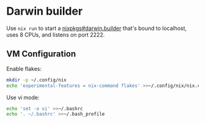 # Darwin builder

Use `nix run` to start a
[nixpkgs#darwin.builder](https://nixos.org/manual/nixpkgs/stable/#sec-darwin-builder)
that's bound to localhost, uses 8 CPUs, and listens on port 2222.

## VM Configuration

Enable flakes:
```sh
mkdir -p ~/.config/nix
echo 'experimental-features = nix-command flakes' >>~/.config/nix/nix.conf
```

Use vi mode:
```sh
echo 'set -o vi' >>~/.bashrc
echo '. ~/.bashrc' >>~/.bash_profile
```
